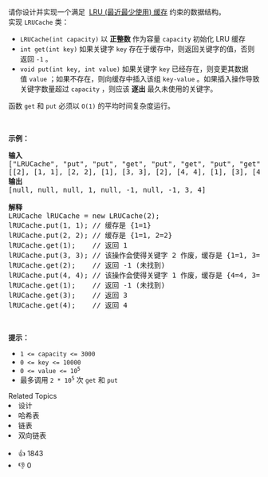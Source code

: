 <div class="title__3Vvk">请你设计并实现一个满足&nbsp; <a href="https://baike.baidu.com/item/LRU" target="_blank">LRU (最近最少使用) 缓存</a> 约束的数据结构。</div>

<div class="title__3Vvk">实现 <code>LRUCache</code> 类：</div>

<div class="original__bRMd">
<div>
<ul>
	<li><code>LRUCache(int capacity)</code> 以 <strong>正整数</strong> 作为容量&nbsp;<code>capacity</code> 初始化 LRU 缓存</li>
	<li><code>int get(int key)</code> 如果关键字 <code>key</code> 存在于缓存中，则返回关键字的值，否则返回 <code>-1</code> 。</li>
	<li><code>void put(int key, int value)</code>&nbsp;如果关键字&nbsp;<code>key</code> 已经存在，则变更其数据值&nbsp;<code>value</code> ；如果不存在，则向缓存中插入该组&nbsp;<code>key-value</code> 。如果插入操作导致关键字数量超过&nbsp;<code>capacity</code> ，则应该 <strong>逐出</strong> 最久未使用的关键字。</li>
</ul>

<p>函数 <code>get</code> 和 <code>put</code> 必须以 <code>O(1)</code> 的平均时间复杂度运行。</p>
</div>
</div>

<p>&nbsp;</p>

<p><strong>示例：</strong></p>

<pre>
<strong>输入</strong>
["LRUCache", "put", "put", "get", "put", "get", "put", "get", "get", "get"]
[[2], [1, 1], [2, 2], [1], [3, 3], [2], [4, 4], [1], [3], [4]]
<strong>输出</strong>
[null, null, null, 1, null, -1, null, -1, 3, 4]

<strong>解释</strong>
LRUCache lRUCache = new LRUCache(2);
lRUCache.put(1, 1); // 缓存是 {1=1}
lRUCache.put(2, 2); // 缓存是 {1=1, 2=2}
lRUCache.get(1);    // 返回 1
lRUCache.put(3, 3); // 该操作会使得关键字 2 作废，缓存是 {1=1, 3=3}
lRUCache.get(2);    // 返回 -1 (未找到)
lRUCache.put(4, 4); // 该操作会使得关键字 1 作废，缓存是 {4=4, 3=3}
lRUCache.get(1);    // 返回 -1 (未找到)
lRUCache.get(3);    // 返回 3
lRUCache.get(4);    // 返回 4
</pre>

<p>&nbsp;</p>

<p><strong>提示：</strong></p>

<ul>
	<li><code>1 &lt;= capacity &lt;= 3000</code></li>
	<li><code>0 &lt;= key &lt;= 10000</code></li>
	<li><code>0 &lt;= value &lt;= 10<sup>5</sup></code></li>
	<li>最多调用 <code>2 * 10<sup>5</sup></code> 次 <code>get</code> 和 <code>put</code></li>
</ul>
<div><div>Related Topics</div><div><li>设计</li><li>哈希表</li><li>链表</li><li>双向链表</li></div></div><br><div><li>👍 1843</li><li>👎 0</li></div>